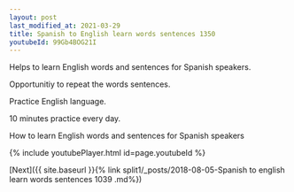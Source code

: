 ```yaml
---
layout: post
last_modified_at: 2021-03-29
title: Spanish to English learn words sentences 1350 
youtubeId: 99Gb4BOG21I
---
```

 
 
Helps to learn English words and sentences for Spanish speakers.

Opportunitiy to repeat the words sentences. 

Practice English language. 
 
10 minutes practice every day. 
 
How to learn English words and sentences for Spanish speakers 
 
{% include youtubePlayer.html id=page.youtubeId %}
 
 
[Next]({{ site.baseurl }}{% link  split1/_posts/2018-08-05-Spanish to english learn words sentences 1039 .md%})
 
